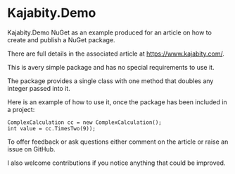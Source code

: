 ﻿Kajabity.Demo
=============

Kajabity.Demo NuGet as an example produced for an article on how to create and publish a NuGet package.

There are full details in the associated article at https://www.kajabity.com/.

This is avery simple package and has no special requirements to use it.

The package provides a single class with one method that doubles any integer passed into it.

Here is an example of how to use it, once the package has been included in a project:

```
ComplexCalculation cc = new ComplexCalculation();
int value = cc.TimesTwo(9));
```

To offer feedback or ask questions either comment on the article or raise an issue on GitHub.

I also welcome contributions if you notice anything that could be improved.
